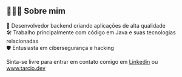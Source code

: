 ## 👨🏻‍💻 Sobre mim
:dna: Desenvolvedor backend criando aplicações de alta qualidade<br/>
:hammer_and_wrench: Trabalho principalmente com código em Java e suas tecnologias relacionadas<br/>
:shield: Entusiasta em cibersegurança e hacking<br/>

Sinta-se livre para entrar em contato comigo em [Linkedin](https://linkedin.com/in/teixtarcio) ou www.tarcio.dev<br/>
